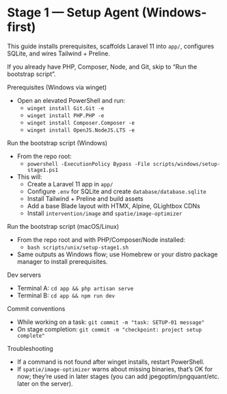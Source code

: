 # Stage 1 — Setup Agent (Windows-first)

This guide installs prerequisites, scaffolds Laravel 11 into `app/`, configures SQLite, and wires Tailwind + Preline.

If you already have PHP, Composer, Node, and Git, skip to “Run the bootstrap script”.

Prerequisites (Windows via winget)
- Open an elevated PowerShell and run:
  - `winget install Git.Git -e`
  - `winget install PHP.PHP -e`
  - `winget install Composer.Composer -e`
  - `winget install OpenJS.NodeJS.LTS -e`

Run the bootstrap script (Windows)
- From the repo root:
  - `powershell -ExecutionPolicy Bypass -File scripts/windows/setup-stage1.ps1`
- This will:
  - Create a Laravel 11 app in `app/`
  - Configure `.env` for SQLite and create `database/database.sqlite`
  - Install Tailwind + Preline and build assets
  - Add a base Blade layout with HTMX, Alpine, GLightbox CDNs
  - Install `intervention/image` and `spatie/image-optimizer`

Run the bootstrap script (macOS/Linux)
- From the repo root and with PHP/Composer/Node installed:
  - `bash scripts/unix/setup-stage1.sh`
- Same outputs as Windows flow; use Homebrew or your distro package manager to install prerequisites.

Dev servers
- Terminal A: `cd app && php artisan serve`
- Terminal B: `cd app && npm run dev`

Commit conventions
- While working on a task: `git commit -m "task: SETUP-01 message"`
- On stage completion: `git commit -m "checkpoint: project setup complete"`

Troubleshooting
- If a command is not found after winget installs, restart PowerShell.
- If `spatie/image-optimizer` warns about missing binaries, that’s OK for now; they’re used in later stages (you can add jpegoptim/pngquant/etc. later on the server).
